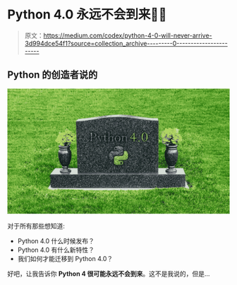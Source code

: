 # Python 4.0 永远不会到来🤚😔

> 原文：<https://medium.com/codex/python-4-0-will-never-arrive-3d994dce54f1?source=collection_archive---------0----------------------->

## Python 的创造者说的

![](img/1e748e4cc4f7cfeee839ace1c608d9b2.png)

对于所有那些想知道:

*   Python 4.0 什么时候发布？
*   Python 4.0 有什么新特性？
*   我们如何才能迁移到 Python 4.0？

好吧，让我告诉你 **Python 4 很可能永远不会到来**。这不是我说的，但是…